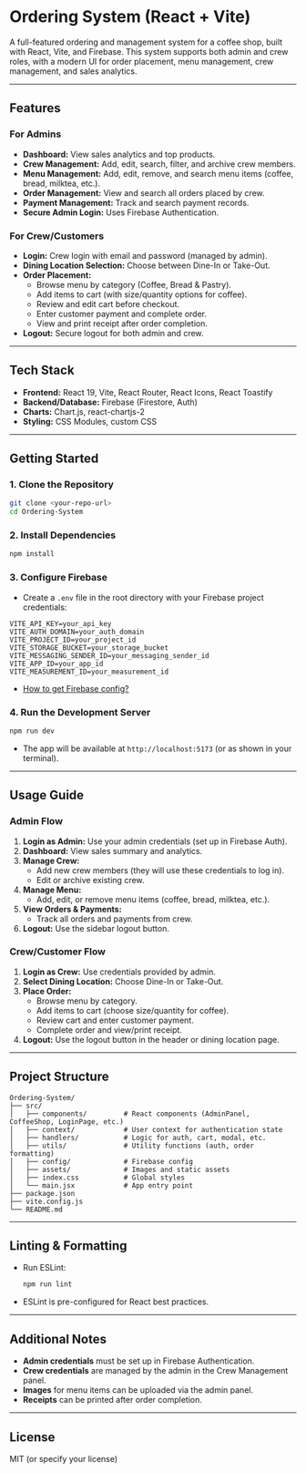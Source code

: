 # Ordering System (React + Vite)

A full-featured ordering and management system for a coffee shop, built with React, Vite, and Firebase. This system supports both admin and crew roles, with a modern UI for order placement, menu management, crew management, and sales analytics.

---

## Features

### For Admins
- **Dashboard:** View sales analytics and top products.
- **Crew Management:** Add, edit, search, filter, and archive crew members.
- **Menu Management:** Add, edit, remove, and search menu items (coffee, bread, milktea, etc.).
- **Order Management:** View and search all orders placed by crew.
- **Payment Management:** Track and search payment records.
- **Secure Admin Login:** Uses Firebase Authentication.

### For Crew/Customers
- **Login:** Crew login with email and password (managed by admin).
- **Dining Location Selection:** Choose between Dine-In or Take-Out.
- **Order Placement:**
  - Browse menu by category (Coffee, Bread & Pastry).
  - Add items to cart (with size/quantity options for coffee).
  - Review and edit cart before checkout.
  - Enter customer payment and complete order.
  - View and print receipt after order completion.
- **Logout:** Secure logout for both admin and crew.

---

## Tech Stack
- **Frontend:** React 19, Vite, React Router, React Icons, React Toastify
- **Backend/Database:** Firebase (Firestore, Auth)
- **Charts:** Chart.js, react-chartjs-2
- **Styling:** CSS Modules, custom CSS

---

## Getting Started

### 1. Clone the Repository
```bash
git clone <your-repo-url>
cd Ordering-System
```

### 2. Install Dependencies
```bash
npm install
```

### 3. Configure Firebase
- Create a `.env` file in the root directory with your Firebase project credentials:
```
VITE_API_KEY=your_api_key
VITE_AUTH_DOMAIN=your_auth_domain
VITE_PROJECT_ID=your_project_id
VITE_STORAGE_BUCKET=your_storage_bucket
VITE_MESSAGING_SENDER_ID=your_messaging_sender_id
VITE_APP_ID=your_app_id
VITE_MEASUREMENT_ID=your_measurement_id
```
- [How to get Firebase config?](https://firebase.google.com/docs/web/setup)

### 4. Run the Development Server
```bash
npm run dev
```
- The app will be available at `http://localhost:5173` (or as shown in your terminal).

---

## Usage Guide

### Admin Flow
1. **Login as Admin:** Use your admin credentials (set up in Firebase Auth).
2. **Dashboard:** View sales summary and analytics.
3. **Manage Crew:**
   - Add new crew members (they will use these credentials to log in).
   - Edit or archive existing crew.
4. **Manage Menu:**
   - Add, edit, or remove menu items (coffee, bread, milktea, etc.).
5. **View Orders & Payments:**
   - Track all orders and payments from crew.
6. **Logout:** Use the sidebar logout button.

### Crew/Customer Flow
1. **Login as Crew:** Use credentials provided by admin.
2. **Select Dining Location:** Choose Dine-In or Take-Out.
3. **Place Order:**
   - Browse menu by category.
   - Add items to cart (choose size/quantity for coffee).
   - Review cart and enter customer payment.
   - Complete order and view/print receipt.
4. **Logout:** Use the logout button in the header or dining location page.

---

## Project Structure

```
Ordering-System/
├── src/
│   ├── components/         # React components (AdminPanel, CoffeeShop, LoginPage, etc.)
│   ├── context/            # User context for authentication state
│   ├── handlers/           # Logic for auth, cart, modal, etc.
│   ├── utils/              # Utility functions (auth, order formatting)
│   ├── config/             # Firebase config
│   ├── assets/             # Images and static assets
│   ├── index.css           # Global styles
│   └── main.jsx            # App entry point
├── package.json
├── vite.config.js
└── README.md
```

---

## Linting & Formatting
- Run ESLint:
  ```bash
  npm run lint
  ```
- ESLint is pre-configured for React best practices.

---

## Additional Notes
- **Admin credentials** must be set up in Firebase Authentication.
- **Crew credentials** are managed by the admin in the Crew Management panel.
- **Images** for menu items can be uploaded via the admin panel.
- **Receipts** can be printed after order completion.

---

## License
MIT (or specify your license)
